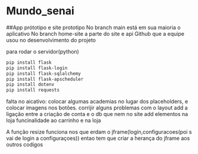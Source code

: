 # Mundo_senai
##App prótotipo e site prototipo
No branch main está em sua maioria o aplicativo
No branch home-site a parte do site e api
Github que a equipe usou no desenvolvimento do projeto

para rodar o servidor(python)
```bash
pip install flask
pip install flask-login
pip install flask-sqlalchemy
pip install flask-apscheduler
pip install dotenv
pip install requests
```

falta no aicativo:
colocar algumas academias no lugar dos placeholders, e colocar imagens nos botões.
corrijir alguns problemas com o layout
add a ligação entre a criação de conta e o db que nem no site
add elementos na loja
funcinalidade ao carrinho e na loja

A função resize funciona nos que erdam o jframe(login,configuracoes(poi s vai de login a configuraçoes)) entao tem que criar a herança do jframe aos outros codigos
